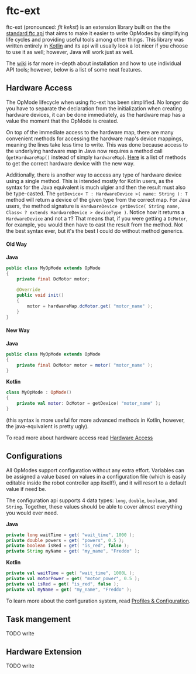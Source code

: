 # ftc-ext

ftc-ext (pronounced: *fit kekst*) is an extension library built on the the
[standard ftc api](https://github.com/ftctechnh/ftc_app) that aims to make it easier to write OpModes by
simplifying life cycles and providing useful tools among other things.
This library was written entirely in [Kotlin](https://kotlinlang.org/) and its api will usually look a lot
nicer if you choose to use it as well; however, Java will work just as well.

The [wiki](https://github.com/addonovan/ftc-ext/wiki) is far more in-depth about installation and how to 
use individual API tools; however, below is a list of some neat features.

## Hardware Access

The OpMode lifecycle when using ftc-ext has been simplified. No longer do you have to separate the declaration
from the initialization when creating hardware devices, it can be done immediately, as the hardware map has a
value the moment that the OpMode is created.

On top of the immediate access to the hardware map, there are many convenient methods for accessing the hardware
map's device mappings, meaning the lines take less time to write. This was done because access to the underlying
hardware map in Java now requires a method call (`getHardwareMap()` instead of simply `hardwareMap`).
[Here](https://github.com/addonovan/ftc-ext/wiki/Hardware-Access:-Standard-Methods) is a list of methods to get
the correct hardware device with the new way.

Additionally, there is another way to access any type of hardware device using a single method. This is intended
mostly for Kotlin users, as the syntax for the Java equivalent is much ulgier and then the result must also be
type-casted. The `getDevice< T : HardwareDevice >( name: String ): T` method will return a device of the given 
type from the correct map. For Java users, the method signature is
`HardwareDevice getDevice( String name, Class< ? extends HardwareDevice > deviceType )`. Notice how it returns a
`HardwareDevice` and not a `T`? That means that, if you were getting a `DcMotor`, for example, you would then have
to cast the result from the method. Not the best syntax ever, but it's the best I could do without method generics.

#### Old Way
**Java**
```java
public class MyOpMode extends OpMode
{
    private final DcMotor motor;
    
    @Override
    public void init()
    {
        motor = hardwareMap.dcMotor.get( "motor_name" );
    }
}
```

#### New Way
**Java**
```java
public class MyOpMode extends OpMode
{
    private final DcMotor motor = motor( "motor_name" );
}
```
**Kotlin**
```kotlin
class MyOpMode : OpMode()
{
    private val motor: DcMotor = getDevice( "motor_name" );
}
```
(this syntax is more useful for more advanced methods in Kotlin, however, the java-equivalent is pretty ugly).

To read more about hardware access read [Hardware Access](https://github.com/addonovan/ftc-ext/wiki/Hardware%20Access)

## Configurations

All OpModes support configuration without any extra effort. Variables can be assigned a value based on values in
a configuration file (which is easily editable inside the robot controller app itself!), and it will resort to a
default value if need be.

The configuration api supports 4 data types: `long`, `double`, `boolean`, and `String`. Together, these values
should be able to cover almost everything you would ever need.

**Java**
```java
private long waitTime = get( "wait_time", 1000 );
private double powers = get( "powers", 0.5 );
private boolean isRed = get( "is_red", false );
private String myName = get( "my_name", "Freddo" );
```
**Kotlin**
```kotlin
private val waitTime = get( "wait_time", 1000L );
private val motorPower = get( "motor_power", 0.5 );
private val isRed = get( "is_red", false );
private val myName = get( "my_name", "Freddo" );
```

To learn more about the configuration system, read
[Profiles & Configuration](https://github.com/addonovan/ftc-ext/wiki/Profiles%20&%20Configuration).

## Task mangement

TODO write

## Hardware Extension

TODO write























